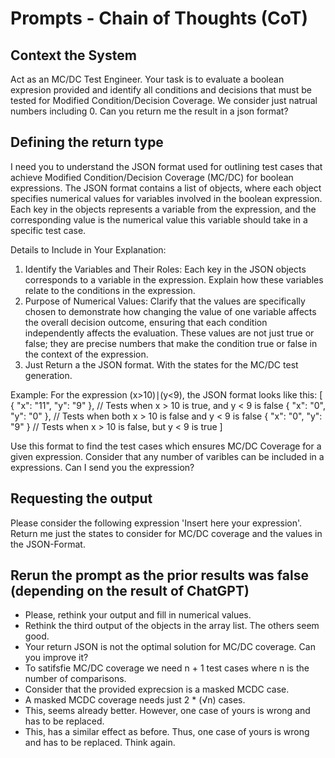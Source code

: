 # Prompts - Chain of Thoughts (CoT)

## Context the System 
Act as an MC/DC Test Engineer. Your task is to evaluate a boolean expresion provided and identify all conditions and decisions that must be tested for Modified Condition/Decision Coverage. We consider just natrual numbers including 0. Can you return me the result in a json format?

## Defining the return type
I need you to understand the JSON format used for outlining test cases that achieve Modified Condition/Decision Coverage (MC/DC) for boolean expressions. The JSON format contains a list of objects, where each object specifies numerical values for variables involved in the boolean expression. Each key in the objects represents a variable from the expression, and the corresponding value is the numerical value this variable should take in a specific test case.

Details to Include in Your Explanation:

1. Identify the Variables and Their Roles: Each key in the JSON objects corresponds to a variable in the expression. Explain how these variables relate to the conditions in the expression.
2. Purpose of Numerical Values:
Clarify that the values are specifically chosen to demonstrate how changing the value of one variable affects the overall decision outcome, ensuring that each condition independently affects the evaluation.
These values are not just true or false; they are precise numbers that make the condition true or false in the context of the expression.
3. Just Return a the JSON format. With the states for the MC/DC test generation.

Example: For the expression (x>10)∣(y<9), the JSON format looks like this:
[
    { "x": "11", "y": "9" },  // Tests when x > 10 is true, and y < 9 is false
    { "x": "0", "y": "0" },  // Tests when both x > 10 is false and y < 9 is false
    { "x": "0", "y": "9" }   // Tests when x > 10 is false, but y < 9 is true
]

Use this format to find the test cases which ensures MC/DC Coverage for a given expression. Consider that any number of varibles can be included in a expressions. Can I send you the expression?

## Requesting the output
Please consider the following expression 'Insert here your expression'. Return me just the states to consider for MC/DC coverage and the values in the JSON-Format.


## Rerun the prompt as the prior results was false (depending on the result of ChatGPT)
- Please, rethink your output and fill in numerical values.
- Rethink the third output of the objects in the array list. The others seem good.
- Your return JSON is not the optimal solution for MC/DC coverage. Can you improve it?
- To satifsfie MC/DC coverage we need n + 1 test cases where n is the number of comparisons.
- Consider that the provided exprecsion is a masked MCDC case.
- A masked MCDC coverage needs just 2 * (√n) cases.
- This, seems already better. However, one case of yours is wrong and has to be replaced.
- This, has a similar effect as before. Thus, one case of yours is wrong and has to be replaced. Think again.

